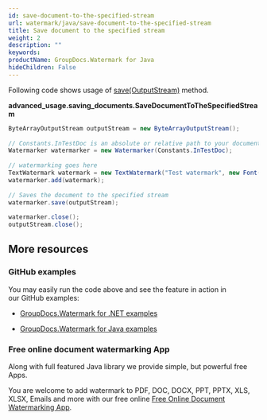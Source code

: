 ```yaml
---
id: save-document-to-the-specified-stream
url: watermark/java/save-document-to-the-specified-stream
title: Save document to the specified stream
weight: 2
description: ""
keywords: 
productName: GroupDocs.Watermark for Java
hideChildren: False
---
```

Following code shows usage of [save(OutputStream)](https://apireference.groupdocs.com/watermark/java/com.groupdocs.watermark/Watermarker#save(java.io.OutputStream)) method.

**advanced\_usage.saving\_documents.SaveDocumentToTheSpecifiedStream**

```csharp
ByteArrayOutputStream outputStream = new ByteArrayOutputStream();                                
                                                                                                 
// Constants.InTestDoc is an absolute or relative path to your document. Ex: "C:\\Docs\\test.doc"
Watermarker watermarker = new Watermarker(Constants.InTestDoc);                                  
                                                                                                 
// watermarking goes here                                                                        
TextWatermark watermark = new TextWatermark("Test watermark", new Font("Arial", 12));            
watermarker.add(watermark);                                                                      
                                                                                                 
// Saves the document to the specified stream                                                    
watermarker.save(outputStream);                                                                  
                                                                                                 
watermarker.close();                                                                             
outputStream.close();                                                                            
```

## More resources

### GitHub examples

You may easily run the code above and see the feature in action in our GitHub examples:

*   [GroupDocs.Watermark for .NET examples](https://github.com/groupdocs-watermark/GroupDocs.Watermark-for-.NET)
    
*   [GroupDocs.Watermark for Java examples](https://github.com/groupdocs-watermark/GroupDocs.Watermark-for-Java)
    

### Free online document watermarking App

Along with full featured Java library we provide simple, but powerful free Apps.

You are welcome to add watermark to PDF, DOC, DOCX, PPT, PPTX, XLS, XLSX, Emails and more with our free online [Free Online Document Watermarking App](https://products.groupdocs.app/watermark).

